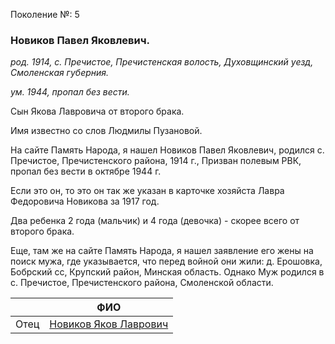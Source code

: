 Поколение №: 5

### Новиков Павел Яковлевич.

_род. 1914, с. Пречистое, Пречистенская волость, Духовщинский уезд, Смоленская губерния._

_ум. 1944, пропал без вести._

Сын Якова Лавровича от второго брака.

Имя известно со слов Людмилы Пузановой.

На сайте Память Народа, я нашел Новиков Павел Яковлевич, родился с. Пречистое, Пречистенского района, 1914 г., Призван полевым РВК, пропал без вести в октябре 1944 г.

Если это он, то это он так же указан в карточке хозяйста Лавра Федоровича Новикова за 1917 год.

Два ребенка 2 года (мальчик) и 4 года (девочка) - скорее всего от второго брака.

Еще, там же на сайте Память Народа, я нашел заявление его жены на поиск мужа, где указывается, что перед войной они жили: 
д. Ерошовка, Бобрский сс, Крупский район,  Минская область. 
Однако Муж родился в с. Пречистое, Пречистенского района, Смоленской области. 

|            | ФИО                                                                         |
|------------|-----------------------------------------------------------------------------|
| Отец       | [Новиков Яков Лаврович](/ancestors/4-Новиков-Яков-Лаврович)                 |

